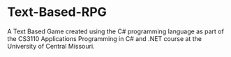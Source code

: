 # Text-Based-RPG
A Text Based Game created using the C# programming language as part of the CS3110 Applications Programming in C# and .NET course at the University of Central Missouri.
